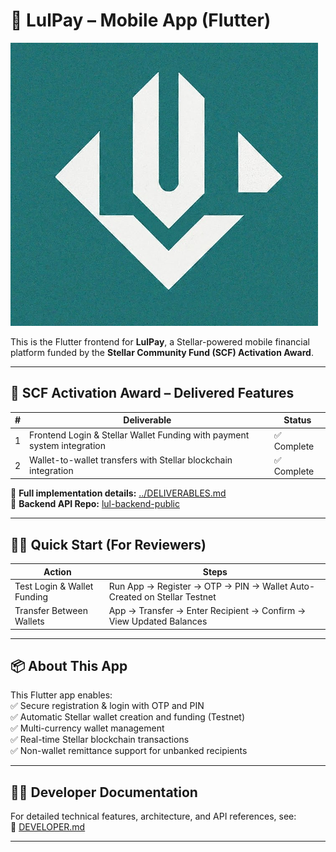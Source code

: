 # 📱 LulPay – Mobile App (Flutter)

![LulPay Logo](assets/logos/logo1.png)

This is the Flutter frontend for **LulPay**, a Stellar-powered mobile financial platform funded by the **Stellar Community Fund (SCF) Activation Award**.  

---

## 🚀 SCF Activation Award – Delivered Features

| #  | Deliverable                                                                                              | Status       |
|----|----------------------------------------------------------------------------------------------------------|--------------|
| 1  | Frontend Login & Stellar Wallet Funding with payment system integration                                   | ✅ Complete  |
| 2  | Wallet-to-wallet transfers with Stellar blockchain integration                                            | ✅ Complete  |

📂 **Full implementation details:** [../DELIVERABLES.md](../DELIVERABLES.md)  
🔗 **Backend API Repo:** [lul-backend-public](https://github.com/Zerie5/lul-backend-public)

---

## 👩‍💻 Quick Start (For Reviewers)

| Action                          | Steps                                                                                   |
|----------------------------------|-----------------------------------------------------------------------------------------|
| Test Login & Wallet Funding     | Run App → Register → OTP → PIN → Wallet Auto-Created on Stellar Testnet                 |
| Transfer Between Wallets        | App → Transfer → Enter Recipient → Confirm → View Updated Balances                     |

---

## 📦 About This App

This Flutter app enables:  
✅ Secure registration & login with OTP and PIN  
✅ Automatic Stellar wallet creation and funding (Testnet)  
✅ Multi-currency wallet management  
✅ Real-time Stellar blockchain transactions  
✅ Non-wallet remittance support for unbanked recipients  

---

## 👨‍💻 Developer Documentation

For detailed technical features, architecture, and API references, see:  
📄 [DEVELOPER.md](./DEVELOPER.md)

---

